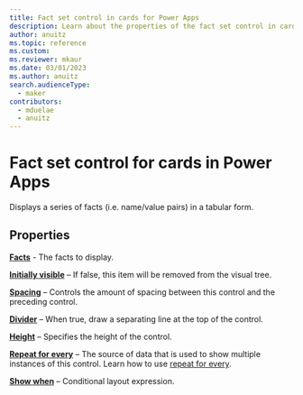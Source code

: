 ```yaml
---
title: Fact set control in cards for Power Apps
description: Learn about the properties of the fact set control in cards for Power Apps.
author: anuitz
ms.topic: reference
ms.custom: 
ms.reviewer: mkaur
ms.date: 03/01/2023
ms.author: anuitz
search.audienceType:
  - maker
contributors:
  - mduelae
  - anuitz
---
```


# Fact set control for cards in Power Apps

Displays a series of facts (i.e. name/value pairs) in a tabular form.

## Properties

**[Facts](control-reference.md#f)** - The facts to display.

**[Initially visible](control-reference.md#i)** – If false, this item will be removed from the visual tree.

**[Spacing](control-reference.md#s)** – Controls the amount of spacing between this control and the preceding control.

**[Divider](control-reference.md#d)** – When true, draw a separating line at the top of the control.

**[Height](control-reference.md#h)** – Specifies the height of the control.

**[Repeat for every](control-reference.md#r)** – The source of data that is used to show multiple instances of this control. Learn how to use [repeat for every](control-reference.md#r).

**[Show when](control-reference.md#s)** – Conditional layout expression.
